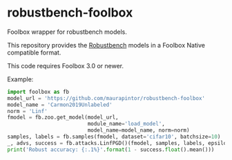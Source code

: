# robustbench-foolbox
Foolbox wrapper for robustbench models.

This repository provides the [Robustbench](https://github.com/RobustBench/robustbench) models 
in a Foolbox Native compatible format.

This code requires Foolbox 3.0 or newer.

Example: 
```python
import foolbox as fb
model_url = 'https://github.com/maurapintor/robustbench-foolbox'
model_name = 'Carmon2019Unlabeled'
norm = 'Linf'
fmodel = fb.zoo.get_model(model_url,
                          module_name='load_model', 
                          model_name=model_name, norm=norm)
samples, labels = fb.samples(fmodel, dataset='cifar10', batchsize=10)
_, advs, success = fb.attacks.LinfPGD()(fmodel, samples, labels, epsilons=[8 / 255])
print('Robust accuracy: {:.1%}'.format(1 - success.float().mean()))
```